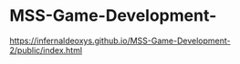 # MSS-Game-Development-


https://infernaldeoxys.github.io/MSS-Game-Development-2/public/index.html
